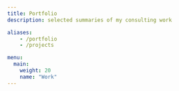 ```yaml
---
title: Portfolio
description: selected summaries of my consulting work

aliases:
    - /portfolio
    - /projects

menu:
  main:
    weight: 20
    name: "Work"
---
```

